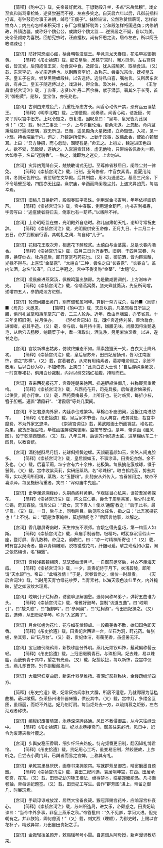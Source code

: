 <!-- { "loadSidebar": true } -->
　　【简释】《酌中志》载，先帝最好武戏。于懋勤殿升坐，多点“宋岳武穆”。戏文至疯和尚骂秦桧处，逆贤尝避而不视，左右多笑之。自天启六年以后，凡御前插科打诨。有钟鼓司佥事王进朝，绰号“王瘸子”。抹脸诙谐，公然称赞惜薪司，怎样轸恤商人；内务府怎样米积天堆；东厂怎样釐奸剔弊；宝和殿怎样裕国通商；内修朝政，外镇边疆。或称好个魏公公，或誇好个魏太监……逆贤居之不疑，自以为美。先帝圣颜亦为喜悦。回想宪宗时，汪直擅权，尚有怀恩之流，居帝左右，所以阿丑敢谲谏也！

　　【宫词】防奸常恐祻心藏，椟食朝朝进信王。毕竞真龙天眷顾，花名早兆御袍黄。
　　【简释】《彤史拾遗》载，懿安皇后，居慈宁宫时，阉方叵测，左右窥伺者，皆其党。后预戒信王宫，勿食宫中食。及即位，犹从戚畹家，取椟食进。（又）载，东宫李妃，亦光宗选侍也。以别西宫李妃，故称东。尝奉光宗命，抚视皇五子。皇五子在宫，尝梦黑熊蟠殿柱，以告选侍。选侍私自喜，嘱勿言。又所居东宫后，有井二。皇五子随选侍过之，戏汲井，得全鱼。汲次井，亦如之。
　　《王誉昌崇祯宫词注》载，丁卯春，忠贤以牡丹二百余株，献于潜邸。署其名于长笺，首列“御袍黄”。是秋，登宝位，亦先兆也。

　　【宫词】古训由来戒色荒，九重杜渐虑方长。闻香心动传严禁，恐有巫云误楚王。
　　【简释】《明季北略》载，上御便殿，阅奏章。闻香心动，诘近臣，何来？对以宫中旧方。上叱令毁之，勿复进。因叹息曰：“皇考、皇兄皆为此误也！”（又）载，附记二事云：一夕，上与词臣论治。更余未退。上忽起，命内监秉烛绕行遍阅壁隅，寂无所见。已而，遥见殿角火星微燿，立命毁壁。入视，见一小珰，持香端坐于内。询之，乃魏逆所使也。上勤于政事，故爇此香，使欲心顿起耳。上曰：“吾方静摄，而心忽动，固疑有是。”命去之。上初立，魏逆进国色四人。欲不受，恐致疑，遂纳之。入宫遍索其体，虚无他物，只带端各佩香丸一颗，大如黍子，名曰“迷魂香”。一触之，魂即为之迷矣，上命勿进。

　　【宫词】灾异凶荒降自天，兢兢敢谓式无愆。至尊修省移居日，阑陛尘封一律免。
　　【简释】《崇祯宫词注》载，旧制，圣驾修省，中官衣素青。盖夏用纯绢，冬则元色紵也。省愆居在文华殿。后其制度，用木为通透之。基高三尺余，下不令墙壁至地，四围亦无比屋。熹宗庙，辛酉而降阑陛尘封。上遇灾异凶荒，每临幸焉。

　　【宫词】旧桃几日换新符，殿阁春联字贯珠。例用泥金书吉利，年年依样画葫芦。
　　【简释】《崇祯宫词注》载，宫中春联，例用泥金葫芦，内书吉利福寿，字旁写曰：“送瘟使者将归去，俺家也有一葫芦。”以祓除不祥。

　　【宫词】上帝昭昭监在兹，光明殿外自悲时。称儿自肃朝天礼，谢却寻常祝史辞。
　　【简释】《崇祯宫词注》载，光明殿供安玉帝像，正月九日、十二月二十五日，帝并到殿前行香。其朝礼之词，每自称“儿子”。

　　【宫词】花相花王取次芳，相邀花下醉琼浆。太禧白与金茎露，总是长春内酒香。
　　【简释】《崇祯宫词注》载，四月三日为万寿节。旧例，于四月宫眷、内臣，换穿纱衣。牡丹盛后，即开宴赏芍药花也。（又）载，御前酒，皆内臣监酿，光禄不得与。上喜饮“金茎露”、“太禧白”二种，尝名之曰“长春露”、“长春白”。盖内法酒，总名“长春”。自以二字冠之。宫中不得复称“金茎”、“太禧”矣。

　　【宫词】凌晨催进燕窝汤，佩欓鸣薑出膳房。为是酸咸要调剂，上方滋味许先。
　　【简释】《崇祯宫词注》载，帝嗜燕窝羹，膳夫煮就羹汤，先呈所司嚐，递嚐四五人，参酌咸淡方进御。

　　【宫词】轮流尚膳出黄门，别有调和属翊坤。算到十斋方戒杀，独怜■〈烏兜〉■〈烏兜〉未邀恩。
　　【简释】《酌中志》载，天启以前，凡圣驾每日所进之膳，俱司礼监掌和秉笔掌东厂者，二三人轮办。近年，改由尚膳监，亦节省意。十三年复照旧例，挨月供办。
　　《崇祯宫词注》载，翊坤宫近侍刘某，善治扁食。进御者，必其手造。（又）载，帝与后，每月持十斋，嫌膳无味。尚膳因将生鹅退毛，从后穴去肠秽，纳蔬菜于中，煮一沸取出，酒洗净，另用麻油烹煮。以进，遂甘之也。

　　【宫词】宫妆新样出姑苏，仿效终嫌态不如。缟素独邀天一笑，白衣大士降凡初。
　　【简释】《崇祯宫词注》载，皇后居苏州，田贵妃居扬州，皆习江南服饰，谓之“苏样”。（又）载，宫着暑衣，从来有用纯素者，葛亦唯帝用之，余皆不敢用。后以白纱为衫，不加修饰。上笑曰：“此真白衣大士也！”自后穿纯素暑衣，一时宫眷裙衫，俱用白纱裁制。内衬以绯交裆红袙腹，掩映而已。

　　【宫词】春来西苑报花开，宫眷连朝采艳回。插遍胆瓶供御几，共称宸赏重黄梅。
　　【简释】《崇祯宫词注》载，凡西苑花开，司苑具报。后每遣宫婢采折，以供赏。间亦行幸。（又）载，西苑黄梅最多，上所好也。花时临赏，每折小枝，簪于胆瓶。遍置“清霞轩”、“清霞居”等处几案间。

　　【宫词】不乞君恩向外家，内廷恭俭戒繁华。草棉合补豳图阙，近报江南进纺车。
　　【简释】《彤史拾遗》载，皇后家本节啬。而入典宫，政务减俭，裁宫中糜费，不为外家乞恩泽。
　　《崇祯宫词注》载，英武殿画士所画锦盆，堆名花、杂果，或货郎担百物。毕陈画围屏成架御用。监按节安设。是年，帝谕画《豳风图》，设于乾清西暖阁。（又）载，八年三月，后谕苏州织造太监，进草棉纺车二十四具，以教宫嫔。

　　【宫词】滴粉搓酥尽月娥，花球斜插鬓边螺。天颜最喜颜如玉，笑煞人间鬼脸多。
　　【简释】《崇祯宫词注》载，皇后颜如玉，不事涂泽，田贵妃亦然。余不及也。（又）载，后喜茉莉，坤宁宫有六十余株，花极繁。每晨摘花簇成球，缀于鬟鬓。（又）载，宫中收紫茉莉，实研细蒸熟，名“珍珠粉”。取白鹤花蕊，剪去其蒂，实以民间所用粉，蒸熟，名“玉簪粉”。此懿安从外传入，宫眷皆用之。故帝不喜涂泽，每见施粉稍重者，笑曰：“浑似庙中鬼脸。”

　　【宫词】史学渊源溯绛纱，久期黄阁拜黄麻。乍观除目心私喜，误赞吾家老探花。
　　【简释】《崇祯宫词注》载，陈文庄仁锡，尝舍于周皇亲家，后少时出见仁锡，奇其容貌，谓后父曰：“君女，天下贵人！使以‘通鑑’教之！”后于此书，最详贯。（又）载，一日，后与上，同看除目。后见陈文庄名，指之曰：“此吾家探花也！”上不悦。曰：“既是汝家翰林，莫想得阁老？”后因言他事，以解之。

　　【宫词】香几雕屏寄幽时，天生神技不须师。宫娥乞得先皇巧，第一梅篮人如斯。
　　【简释】《崇祯宫词注》载，熹庙手制器物，极精巧。时犹存沉香假山一座，暨灯屏、香几数种。帝见之，谕收贮。曰：“亦一时精神所寄也！”（又）载，时有宫女阿奇者，能以青梅雕剜，脱核镂成花鸟，纤细可爱。擘之玲珑如小盆，阖之依然梅也，名“梅篮”。

　　【宫词】宫绫浅碧镇相誇，瑟瑟波纹漾月华。一自御前邀奖后，衬衣不羡海天霞。
　　【简释】《崇祯宫词注》载，一夕，袁贵妃侍于月下，衣浅碧绫，即所谓“天水碧”也。帝曰：“此特雅倩！”于是，宫眷皆尚之，绫价一时昂贵。
　　《天启宫词注》载，当时用天青竹绿花纱罗，当青素衬。以海天霞色淡红里衣，内外掩映，望之如波纹木理焉。

　　【宫词】崆峒引子烂柯游，访道聊思解国愁。选侍同称琴弟子，弹将五曲谁为头。
　　【简释】《崇祯宫词注》载，帝雅好鼓琴，尝制“访道五曲”。曰“崆峒引”，曰“敲爻歌”，曰“据桐吟”，曰“参同契”，曰“烂柯游”，令田贵妃操之。（又）载，选侍，从田贵妃学琴，称为“入室弟子”。

　　【宫词】月台张幄为花忙，花与如花恰颉颃。一段蘅芜香不散，始知国色即天香。
　　【简释】《彤史拾遗》载，田贵妃宫西建一台，垒石为洞，莳花药。每张幄，坐其旁，曰“玩月台”。（又）载，贵妃体洁，有蘅芜香，虽盛暑无汗。

　　【宫词】宝冠随例缀鸦青，新换珠胎分外明。燕儿无烦钗珥饰，髲藏偏称髻云轻。
　　【简释】《彤史拾遗》载，上冠旧缀鸦青石，与珠相间。妃去珠，易以珠胎，而嵌鸦青于其中，望之有光焉。（又）载，妃擅妆拢，每以新饰，变宫中仪法。燕儿却首饰，别作副髲藏发间。

　　【宫词】大牖崇杠变曲房，新来什器尽维扬。夜深灯影群称快，金缕疏绡沏四方。

　　【简释】《彤史拾遗》载，妃常厌宫闼崇杠大牖，所居不适意。乃就廊房为低槛曲楯，蔽以敞槅。杂采扬州诸什器床簟，供设其中。（又）载，宫中灯，多缕金叵匝，虽烜丽，而炬不外达。妃乃刳灯扇。每当炬处去一方，以疏绡慕之炬影，左右沏观者称快。

　　【宫词】编梭织废覆晴空，永巷深深跸路通。风日不教侵御盖，从今来往绿云中。
　　【简释】《彤史拾遗》载，妃以永巷接宫门，御盖往来必行。风日中，妃令为废薄夹梭叶覆之。

　　【宫词】步舆安稳压香肩，细步纤纤夹路旋。恃宠频番更旧制，翻因知礼博君怜。
　　【简释】《彤史拾遗》载，贵妃用心工巧，虽变易旧制，然较便故，上亦听之。且尝去小黄门舁，已舆者而易之宫婢。上称其有礼。

　　【宫词】承乾宫里昼厌厌，画卷书束拥翠帘。写就群芳呈御览，晴窗磨墨自题籤。
　　【简释】《崇祯宫词注》载，袁田二妃同选，袁居翊坤宫，在西。田居承乾宫，在东。（又）载，田贵妃幼习锺王楷法，继得禁本，临摹遂臻能品。凡书画卷轴，帝每谕妃题签。（又）载，田贵妃工写生。尝作“群芳图”进上，帝留之御几，时展玩焉。

　　【宫词】手疏谆谆戒放淫，居然大宝备良箴。獬冠拜赐宫花补，应喻深宫补袞心。
　　【简释】《崇祯宫词注》载，苏州织造局，进女乐，帝颇惑之。田贵妃疏谏曰：“当今中外多事，非皇上燕乐之秋。”帝答批曰：“久不见卿，学问大进。但先朝有之，并非朕始，卿何虑焉！”（又）载，刘文烈（理顺），为御史时，上赐以宫花补子，精致异常，乃出自田贵妃之手。

　　【宫词】金嶶轻拨圣颜开，敕赐瑶琴号小雷。自道谱从阿母授，新声漫讶教坊来。

